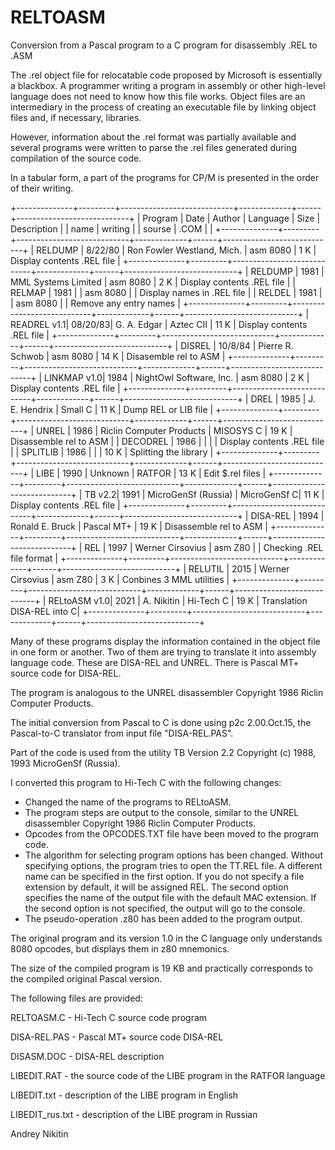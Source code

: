# RELTOASM
Conversion from a Pascal program to a C program for disassembly .REL to .ASM

The .rel object file for relocatable code proposed by Microsoft is essentially a
blackbox. A programmer writing a program in assembly or other high-level language
does not need to know how this file works. Object files are an intermediary in the
process of creating an executable file by linking object files and, if necessary,
libraries.

However, information about the .rel format was partially available and several
programs were written to parse the .rel files generated during compilation of the
source code.

In a tabular form, a part of the programs for CP/M is presented in the order of
their writing.

+--------------+---------+----------------------------+-------------+------+----------------------------+
| Program      | Date    | Author                     | Language    | Size | Description                |
| name         | writing |                            | sourse      | .COM |                            |
+--------------+---------+----------------------------+-------------+------+----------------------------+
| RELDUMP      | 8/22/80 | Ron Fowler Westland, Mich. | asm 8080    |  1 K | Display contents .REL file |
+--------------+---------+----------------------------+-------------+------+----------------------------+
| RELDUMP      | 1981    | MML Systems Limited        | asm 8080    |  2 K | Display contents .REL file |
| RELMAP       | 1981    |                            | asm 8080    |      | Display names in .REL file |
| RELDEL       | 1981    |                            | asm 8080    |      | Remove any entry names     |
+--------------+---------+----------------------------+-------------+------+----------------------------+
| READREL  v1.1| 08/20/83| G. A. Edgar                | Aztec CII   | 11 K | Display contents .REL file |
+--------------+---------+----------------------------+-------------+------+----------------------------+
| DISREL       | 10/8/84 | Pierre R. Schwob           | asm 8080    | 14 K | Disasemble rel to ASM      |
+--------------+---------+----------------------------+-------------+------+----------------------------+
| LINKMAP  v1.0| 1984    | NightOwl Software, Inc.    | asm 8080    |  2 K | Display contents .REL file |
+--------------+---------+----------------------------+-------------+------+----------------------------+
| DREL         | 1985    | J. E. Hendrix              | Small C     | 11 K | Dump REL or LIB file       |
+--------------+---------+----------------------------+-------------+------+----------------------------+
| UNREL        | 1986    | Riclin Computer Products   | MISOSYS C   | 19 K | Disassemble rel to ASM     |
| DECODREL     | 1986    |                            |             |      | Display contents .REL file |
| SPLITLIB     | 1986    |                            |             | 10 K | Splitting the library      |
+--------------+---------+----------------------------+-------------+------+----------------------------+
| LIBE         | 1990    | Unknown                    | RATFOR      | 13 K | Edit $.rel files           |
+--------------+---------+----------------------------+-------------+------+----------------------------+
| TB       v2.2| 1991    | MicroGenSf (Russia)        | MicroGenSf C| 11 K | Display contents .REL file |
+--------------+---------+----------------------------+-------------+------+----------------------------+
| DISA-REL     | 1994    | Ronald E. Bruck            | Pascal MT+  | 19 K | Disassemble rel to ASM     |
+--------------+---------+----------------------------+-------------+------+----------------------------+
| REL          | 1997    | Werner Cirsovius           | asm Z80     |      | Checking .REL file format  |
+--------------+---------+----------------------------+-------------+------+----------------------------+
| RELUTIL      | 2015    | Werner Cirsovius           | asm Z80     |  3 K | Сonbines 3  MML utilities  |
+--------------+---------+----------------------------+-------------+------+----------------------------+
| RELtoASM v1.0| 2021    | A. Nikitin                 | Hi-Tech C   | 19 K | Translation DISA-REL into C|
+--------------+---------+----------------------------+-------------+------+----------------------------+

Many of these programs display the information contained in the object file in one
form or another. Two of them are trying to translate it into assembly language code.
These are DISA-REL and UNREL. There is Pascal MT+ source code for DISA-REL.

The program is analogous to the UNREL disassembler Copyright 1986
Riclin Computer Products.

The initial conversion from Pascal to C is done using p2c 2.00.Oct.15, the Pascal-to-C
translator from input file "DISA-REL.PAS".

Part of the code is used from the utility TB Version 2.2 Copyright (c) 1988, 1993 
MicroGenSf (Russia).

I converted this program to Hi-Tech C with the following changes:

  - Changed the name of the programs to RELtoASM.
  - The program steps are output to the console, similar
    to the UNREL disassembler Copyright 1986 Riclin Computer Products.
  - Opcodes from the OPCODES.TXT file have been moved to the program code.
  - The algorithm for selecting program options has been changed.
    Without specifying options, the program tries to open the TT.REL file.
    A different name can be specified in the first option. If you do not
    specify a file extension by default, it will be assigned REL.
    The second option specifies the name of the output file with the
    default MAC extension. If the second option is not specified, the
    output will go to the console.
  - The pseudo-operation .z80 has been added to the program output.

The original program and its version 1.0 in the C language only understands
8080 opcodes, but displays them in z80 mnemonics.

The size of the compiled program is 19 KB and practically corresponds to the
compiled original Pascal version. 

The following files are provided:

RELTOASM.C      - Hi-Tech C source code program 

DISA-REL.PAS    - Pascal MT+ source code DISA-REL

DISASM.DOC      - DISA-REL description

LIBEDIT.RAT     - the source code of the LIBE program in the RATFOR language 

LIBEDIT.txt     - description of the LIBE program in English

LIBEDIT_rus.txt - description of the LIBE program in Russian 



Andrey Nikitin
